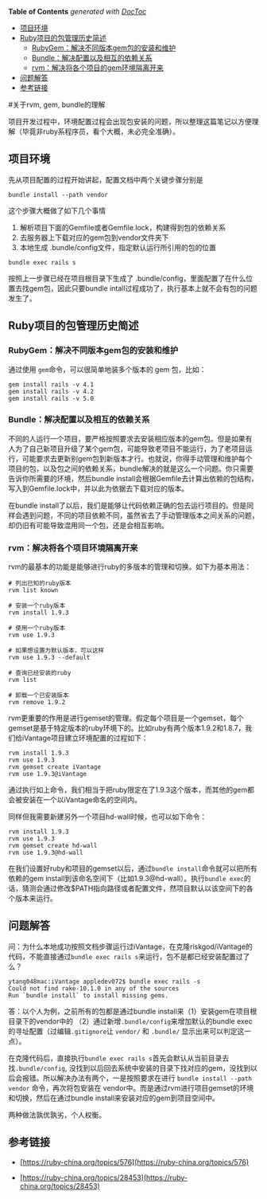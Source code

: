 <!-- START doctoc generated TOC please keep comment here to allow auto update -->
<!-- DON'T EDIT THIS SECTION, INSTEAD RE-RUN doctoc TO UPDATE -->
**Table of Contents**  *generated with [DocToc](https://github.com/thlorenz/doctoc)*

- [项目环境](#%E9%A1%B9%E7%9B%AE%E7%8E%AF%E5%A2%83%EF%BC%9A)
- [Ruby项目的包管理历史简述](#ruby%E9%A1%B9%E7%9B%AE%E7%9A%84%E5%8C%85%E7%AE%A1%E7%90%86%E5%8E%86%E5%8F%B2%E7%AE%80%E8%BF%B0)
  - [RubyGem：解决不同版本gem包的安装和维护](#rubygem%EF%BC%9A%E8%A7%A3%E5%86%B3%E4%B8%8D%E5%90%8C%E7%89%88%E6%9C%ACgem%E5%8C%85%E7%9A%84%E5%AE%89%E8%A3%85%E5%92%8C%E7%BB%B4%E6%8A%A4)
  - [Bundle：解决配置以及相互的依赖关系](#bundle%EF%BC%9A%E8%A7%A3%E5%86%B3%E9%85%8D%E7%BD%AE%E4%BB%A5%E5%8F%8A%E7%9B%B8%E4%BA%92%E7%9A%84%E4%BE%9D%E8%B5%96%E5%85%B3%E7%B3%BB)
  - [rvm：解决将各个项目的gem环境隔离开来](#rvm%EF%BC%9A%E8%A7%A3%E5%86%B3%E5%B0%86%E5%90%84%E4%B8%AA%E9%A1%B9%E7%9B%AE%E7%9A%84gem%E7%8E%AF%E5%A2%83%E9%9A%94%E7%A6%BB%E5%BC%80%E6%9D%A5)
- [问题解答](#%E9%97%AE%E9%A2%98%E8%A7%A3%E7%AD%94)
- [参考链接](#%E5%8F%82%E8%80%83%E9%93%BE%E6%8E%A5%EF%BC%9A)

<!-- END doctoc generated TOC please keep comment here to allow auto update -->

#关于rvm, gem, bundle的理解

项目开发过程中，环境配置过程会出现包安装的问题，所以整理这篇笔记以方便理解（毕竟非ruby系程序员，看个大概，未必完全准确）。

## 项目环境

先从项目配置的过程开始讲起，配置文档中两个关键步骤分别是

```
bundle install --path vendor
```


这个步骤大概做了如下几个事情

1. 解析项目下面的Gemfile或者Gemfile.lock，构建得到包的依赖关系
2. 去服务器上下载对应的gem包到vendor文件夹下
3.  本地生成 .bundle/config文件，指定默认运行所引用的包的位置


```
bundle exec rails s
```

按照上一步骤已经在项目根目录下生成了 .bundle/config，里面配置了在什么位置去找gem包，因此只要bundle intall过程成功了，执行基本上就不会有包的问题发生了。


## Ruby项目的包管理历史简述


### RubyGem：解决不同版本gem包的安装和维护

通过使用 `gem`命令，可以很简单地装多个版本的 gem 包，比如：

```
gem install rails -v 4.1
gem install rails -v 4.2
gem install rails -v 5.0
```

### Bundle：解决配置以及相互的依赖关系

不同的人运行一个项目，要严格按照要求去安装相应版本的gem包。但是如果有人为了自己新项目升级了某个gem包，可能导致老项目不能运行，为了老项目运行，可能要求去更新别gem包到新版本才行。也就说，你得手动管理和维护每个项目的包，以及包之间的依赖关系，bundle解决的就是这么一个问题。你只需要告诉你所需要的环境，然后bundle install会根据Gemfile去计算出依赖的包结构，写入到Gemfile.lock中，并以此为依据去下载对应的版本。

在bundle install了以后，我们是能够让代码依赖正确的包去运行项目的。但是同样会遇到问题，不同的项目依赖不同，虽然省去了手动管理版本之间关系的问题，却仍旧有可能导致混用同一个包，还是会相互影响。

### rvm：解决将各个项目环境隔离开来


rvm的最基本的功能是能够进行ruby的多版本的管理和切换。如下为基本用法：

```
# 列出已知的ruby版本
rvm list known

# 安装一个ruby版本
rvm install 1.9.3

# 使用一个ruby版本
rvm use 1.9.3

# 如果想设置为默认版本，可以这样
rvm use 1.9.3 --default

# 查询已经安装的ruby
rvm list

# 卸载一个已安装版本
rvm remove 1.9.2
```

rvm更重要的作用是进行gemset的管理。假定每个项目是一个gemset，每个gemset是基于特定版本的ruby环境下的。比如ruby有两个版本1.9.2和1.8.7，我们给iVantage项目建立环境配置的过程如下：

```
rvm install 1.9.3
rvm use 1.9.3
rvm gemset create iVantage
rvm use 1.9.3@iVantage
```

通过执行如上命令，我们相当于把ruby限定在了1.9.3这个版本，而其他的gem都会被安装在一个以iVantage命名的空间内。

同样但我需要新建另外一个项目hd-wall时候，也可以如下命令：

```
rvm install 1.9.3
rvm use 1.9.3
rvm gemset create hd-wall
rvm use 1.9.3@hd-wall
```

在我们设置好ruby和项目的gemset以后，通过`bundle install`命令就可以把所有依赖的gem install到该命名空间下（比如1.9.3@hd-wall）。执行`bundle exec`的话，猜测会通过修改$PATH指向路径或者配置文件，然项目默认以该空间下的各个版本来运行。

## 问题解答

问：为什么本地成功按照文档步骤运行过iVantage，在克隆riskgod/iVantage的代码，不能直接通过`bundle exec rails s`来运行，包不是都已经安装配置过了么？

```
ytang048mac:iVantage appledev072$ bundle exec rails -s
Could not find rake-10.1.0 in any of the sources
Run `bundle install` to install missing gems.
```

答：以个人为例，之前所有的包都是通过bundle install来（1）安装gem在项目根目录下的vendor中的 （2）通过新增`.bundle/config`来增加默认的bundle exec的寻址配置（过编辑`.gitignore`让 `vendor/` 和 `.bundle/` 显示出来可以判定这一点）。

在克隆代码后，直接执行`bundle exec rails s`首先会默认从当前目录去找`.bundle/config`, 没找到以后回去系统中安装的目录下找对应的gem，没找到以后会报错。所以解决办法有两个，一是按照要求在进行 `bundle install --path vendor` 命令，再次将包安装在 vendor中。而是通过rvm进行项目gemset的环境和切换，然后在通过bundle install来安装对应的gem到项目空间中。

两种做法孰优孰劣，个人权衡。


## 参考链接

- [https://ruby-china.org/topics/576](https://ruby-china.org/topics/576)

- [https://ruby-china.org/topics/28453](https://ruby-china.org/topics/28453)


